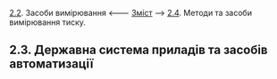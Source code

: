 [2.2](2_2.md). Засоби вимірювання <--- [Зміст](README.md) --> [2.4](2_4.md). Методи та засоби вимірювання тиску. 

## 2.3. Державна система приладів та засобів автоматизації